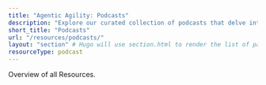 ```yaml
---
title: "Agentic Agility: Podcasts"
description: "Explore our curated collection of podcasts that delve into the world of Agentic Agility, featuring insights from industry leaders and experts."
short_title: "Podcasts"
url: "/resources/podcasts/"
layout: "section" # Hugo will use section.html to render the list of pages
resourceType: podcast
---
```


Overview of all Resources.
